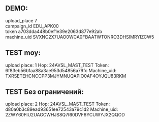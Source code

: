 ## DEMO:
upload_place 7  
campaign_id EDU_APK00  
token a703dda448b0ef1e39e2063d877e92ab  
machine_uid SVXNC2X7UAO0WCA0FBAATWTONRO3DHSIMRYIZCW5
## TEST moy:
upload place:  1
Hop: 24AVSL_MAST_TEST
Token:  6f83eb56b1aa88a3ae953d54856a79fc
Machine_uid:  TXRSETEHCNCCPP3MJYMNUQAPIO0AF4OYJQU83RKM

## TEST Без ограничений:
upload place:  2
Hop: 24AVSL_MAST_TEST
Token:  d80a0b3c89ead93651ee72543a79c1d2
Machine_uid:  2ZWY60FIU2UAGCWHJS8Q7RI0DVF6YCUWYJX2QQOD

